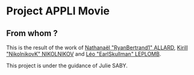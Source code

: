 # Project APPLI Movie
## From whom ?
This is the result of the work of [Nathanaël "RyanBertrand1" ALLARD](https://github.com/BeatlesBOB), [Kirill "NikolnikovK" NIKOLNIKOV](https://github.com/NikolnikovK) and [Léo "EarlSkullman" LEPLOMB](https://github.com/EarlSkullman).

This project is under the guidance of Julie SABY.
